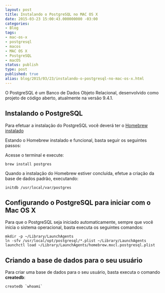 ```yaml
---
layout: post
title: Instalando o PostgreSQL no MAC OS X
date: 2015-03-23 15:00:43.000000000 -03:00
categories:
- Blog
tags:
- mac-os-x
- postgresql
- macos
- MAC OS X
- PostgreSQL
- macOS
status: publish
type: post
published: true
alias: blog/2015/03/23/instalando-o-postgresql-no-mac-os-x.html
---
```

O PostgreSQL é um Banco de Dados Objeto Relacional, desenvolvido como projeto de código aberto, atualmente na versão 9.4.1.

## Instalando o PostgreSQL
Para efetuar a instalação do PostgreSQL você deverá ter o [Homebrew instalado](http://www.maiconschmitz.com.br/instalando-o-gerenciador-de-pacotes-brew/)

Estando o Homebrew instalado e funcional, basta seguir os seguintes passos:

Acesse o terminal e execute:

	brew install postgres

Quando a instalação do Homebrew estiver concluída, efetue a criação da base de dados padrão, executando:

	initdb /usr/local/var/postgres

## Configurando o PostgreSQL para iniciar com o Mac OS X

Para que o PostgreSQL seja iniciado automaticamente, sempre que você inicia o sistema operacional, basta executa os seguintes comandos:

	mkdir -p ~/Library/LaunchAgents
	ln -sfv /usr/local/opt/postgresql/*.plist ~/Library/LaunchAgents
	launchctl load ~/Library/LaunchAgents/homebrew.mxcl.postgresql.plist

## Criando a base de dados para o seu usuário

Para criar uma base de dados para o seu usuário, basta executa o comando **createdb**:

	createdb `whoami`
